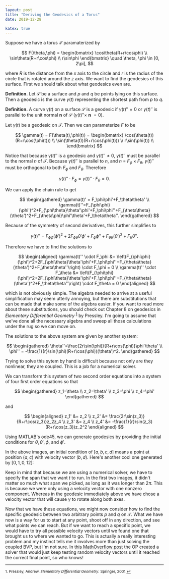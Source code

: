 ```yaml
---
layout: post
title: "Deriving the Geodesics of a Torus"
date: 2019-12-28

katex: true
---
```


<script defer src="https://cdn.plot.ly/plotly-gl3d-2.1.0.min.js"></script>
<script defer src="{{site.baseurl}}/js/matrix.js"></script>
<script defer src="{{site.baseurl}}/js/12-28-19.js"></script>

Suppose we have a torus $\mathcal{T}$ paramaterized by

$$
F(\theta,\phi) = \begin{bmatrix}
\cos\theta(R+r\cos\phi) \\
\sin\theta(R+r\cos\phi) \\
r\sin\phi
\end{bmatrix} \quad \theta, \phi \in [0, 2\pi],
$$

<div class="col-10 offset-1" id="torus"></div>

where $R$ is the distance from the $x$ axis to the circle and $r$ is the radius of the circle that is rotated around the $z$ axis. We want to find the geodesics of this surface. First we should talk about what geodesics even are.

**Definition.** Let $\mathcal{S}$ be a surface and $p$ and $q$ be points lying on this surface. Then a geodesic is the curve $\gamma(t)$ representing the shortest path from $p$ to $q$.

**Definition.** A curve $\gamma(t)$ on a surface $\mathcal{S}$ is a geodesic if $\gamma(t)'' = 0$ or $\gamma(t)''$ is parallel to the unit normal **n** of $\mathcal{S}$ ($\gamma(t)'' \times$ **n** $= 0$).

Let $\gamma(t)$ be a geodesic on $\mathcal{T}$. Then we can parameterize $F$ to be

$$
\gamma(t) = F(\theta(t),\phi(t)) = \begin{bmatrix}
\cos(\theta(t))(R+r\cos(\phi(t))) \\
\sin(\theta(t))(R+r\cos(\phi(t))) \\
r\sin(\phi(t)) \\
\end{bmatrix}
$$

Notice that because $\gamma(t)''$ is a geodesic and $\gamma(t)'' \neq 0$, $\gamma(t)''$ must be parallel to the normal *n* of $\mathcal{T}$. Because $\gamma(t)''$ is parallel to *n*, and *n* = $F_\phi \times F_\theta$, $\gamma(t)''$ must be orthogonal to both $F_\phi$ and $F_\theta$. Therefore

$$\gamma(t)'' \cdot F_\phi=\gamma(t)'' \cdot F_\theta=0.$$

We can apply the chain rule to get

$$
\begin{gathered}
\gamma(t)' = F_\phi\phi'+F_\theta\theta' \\
\gamma(t)''=F_{\phi\phi}(\phi')^2+F_{\phi\theta}\theta'\phi'+F_\phi\phi''+F_{\theta\theta}(\theta')^2+F_{\theta\phi}\phi'\theta'+F_\theta\theta''.
\end{gathered}
$$

Because of the symmetry of second derivatives, this further simplifies to

$$\gamma(t)''=F_{\phi\phi}(\phi')^2+2F_{\phi\theta}\theta'\phi'+F_\phi\phi''+F_{\theta\theta}(\theta')^2+F_\theta\theta''.$$

Therefore we have to find the solutions to

$$
\begin{aligned}
\gamma(t)'' \cdot F_\phi &= \left(F_{\phi\phi}(\phi')^2+2F_{\phi\theta}\theta'\phi'+F_\phi\phi''+F_{\theta\theta}(\theta')^2+F_\theta\theta''\right) \cdot F_\phi = 0 \\
\gamma(t)'' \cdot F_\theta &= \left(F_{\phi\phi}(\phi')^2+2F_{\phi\theta}\theta'\phi'+F_\phi\phi''+F_{\theta\theta}(\theta')^2+F_\theta\theta''\right) \cdot F_\theta = 0
\end{aligned}
$$

which is not obviously simple. The algebra needed to arrive at a useful simplification may seem utterly annoying, but there are substitutions that can be made that make some of the algebra easier. If you want to read more about these substitutions, you should check out Chapter 8 on geodesics in _Elementary Differential Geometry_ <sup><a href="#fn1" id="ref1">1</a></sup> by Pressley. I'm going to assume that we've done all the necessary algebra and sweep all those calculations under the rug so we can move on.

The solutions to the above system are given by another system:

$$
\begin{gathered}
\theta''=\frac{2r\sin(\phi)}{R+r\cos(\phi)}\phi'\theta' \\
\phi'' = -\frac{1}{r}\sin(\phi)(R+r\cos(\phi))(\theta')^2.
\end{gathered}
$$

Trying to solve this sytem by hand is difficult because not only are they nonlinear, they are coupled. This is a job for a numerical solver.

We can transform this system of two second order equations into a system of four first order equations so that

$$
\begin{gathered}
z_1=\theta \\
z_2=\theta' \\
z_3=\phi \\
z_4=\phi'
\end{gathered}
$$

and

$$
\begin{aligned}
z_1' &= z_2 \\
z_2' &= \frac{2r\sin(z_3)}{R+r\cos(z_3)}z_2z_4 \\
z_3' &= z_4 \\
z_4' &= -\frac{1}{r}\sin(z_3)(R+r\cos(z_3))z_2^2
\end{aligned}
$$

Using MATLAB's ode45, we can generate geodesics by providing the initial conditions for $\theta, \theta', \phi,$ and $\phi'$.

<div class="col-10 offset-1" id="tpGeod"></div>

In the above images, an initial condition of $[a, b, c, d]$ means a point at position $(a,c)$ with velocity vector $(b,d)$. Here's another cool one generated by $[0, 1, 0, 12]$:

<div class="col-10 offset-1" id="longWind"></div>

Keep in mind that because we are using a numerical solver, we have to specify the span that we want $t$ to run. In the first two images, it didn't matter so much what span we picked, as long as it was longer than $2\pi$. This is because we were only using a velocity vector with one nonzero component. Whereas in the geodesic immediately above we have chose a velocity vector that will cause $\gamma$ to rotate along both axes.

Now that we have these equations, we might now consider how to find the specific geodesic between two arbitrary points $p$ and $q$ on $\mathcal{T}$. What we have now is a way for us to start at any point, shoot off in any direction, and see what points we can reach. But if we want to reach a specific point, we would have to try all possible velocity vectors until we found one that brought us to where we wanted to go. This is actually a really interesting problem and my instinct tells me it involves more than just solving the coupled BVP, but I'm not sure. In [this MathOverflow post](https://mathoverflow.net/questions/222459/determining-geodesics-between-two-points-in-curved-space) the OP created a solver that would just keep testing random velocity vectors until it reached the correct final point, so who knows!

---
<sup id="fn1">1. Pressley, Andrew. _Elementary Differential Geometry_. Springer, 2001.<a href="#ref1">↩</a></sup>
